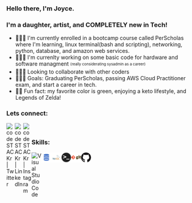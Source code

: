 ### Hello there, I'm Joyce.

### I'm a daughter, artist, and COMPLETELY new in Tech!
- 👩🏽‍🏫 I'm currently enrolled in a bootcamp course called PerScholas where I'm learning, linux terminal(bash and scripting), networking, python, database, and amazon web services.
- 👩🏽‍💻 I'm currenlty working on some basic code for hardware and software managment <sub><sup>(really considerating sysadmin as a career)</sup></sub>
- 🙋🏽‍♀️ Looking to collaborate with other coders 
- 💁🏽‍♀️ Goals: Graduating PerScholas, passing AWS Cloud Practitioner exam, and start a career in tech.
- 🧚🏽 Fun fact: my favorite color is green, enjoying a keto lifestyle, and Legends of Zelda!

### Lets connect:

[<img align="left" alt="codeSTACKr | Twitter" width="22px" src="https://cdn.jsdelivr.net/npm/simple-icons@v3/icons/twitter.svg" />][twitter]
[<img align="left" alt="codeSTACKr | LinkedIn" width="22px" src="https://cdn.jsdelivr.net/npm/simple-icons@v3/icons/linkedin.svg" />][linkedin]
[<img align="left" alt="codeSTACKr | Instagram" width="22px" src="https://cdn.jsdelivr.net/npm/simple-icons@v3/icons/instagram.svg" />][instagram]

<br />

### Skills:

[<img align="left" alt="Visual Studio Code" width="26px" src="https://camo.githubusercontent.com/dcba282d85f141d78beb44a3a4f48c7f929f3ac7aaedd77a490e7a64fdcf2096/687474703a2f2f696d672e736869656c64732e696f2f62616467652f2d5653253230436f64652d3030374143433f7374796c653d666c6174266c6f676f3d76697375616c25323073747564696f253230636f6465266c6f676f436f6c6f723d7768697465" />][webdevplaylist]
[<img align="left" alt="SQL" width="26px" src="https://raw.githubusercontent.com/github/explore/80688e429a7d4ef2fca1e82350fe8e3517d3494d/topics/sql/sql.png" />][webdevplaylist]
[<img align="left" alt="MySQL" width="26px" src="https://raw.githubusercontent.com/github/explore/80688e429a7d4ef2fca1e82350fe8e3517d3494d/topics/mysql/mysql.png" />][webdevplaylist]
[<img align="left" alt="Terminal" width="26px" src="https://raw.githubusercontent.com/github/explore/80688e429a7d4ef2fca1e82350fe8e3517d3494d/topics/terminal/terminal.png" />][webdevplaylist]
[<img align="left" alt="Git" width="26px" src="https://raw.githubusercontent.com/github/explore/80688e429a7d4ef2fca1e82350fe8e3517d3494d/topics/git/git.png" />][webdevplaylist]
[<img align="left" alt="GitHub" width="26px" src="https://raw.githubusercontent.com/github/explore/78df643247d429f6cc873026c0622819ad797942/topics/github/github.png" />][webdevplaylist]


<br />

[instagram]: https://instagram.com/
[twitter]: https://twitter.com/JoyceJosiePhoto
[linkedin]: https://linkedin.com/in/
[webdevplaylist]: https://github.com/joycejosie/joycejosie
